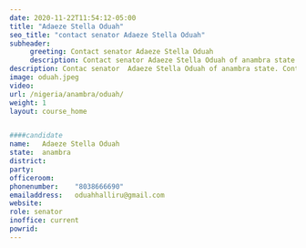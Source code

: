 ```yaml
---
date: 2020-11-22T11:54:12-05:00
title: "Adaeze Stella Oduah"
seo_title: "contact senator Adaeze Stella Oduah"
subheader:
     greeting: Contact senator Adaeze Stella Oduah 
     description: Contact senator Adaeze Stella Oduah of anambra state. Contact information for Adaeze Stella Oduah includes email address, phone number, and mailing address.
description: Contac senator  Adaeze Stella Oduah of anambra state. Contact information for Adaeze Stella Oduah includes email address, phone number, and mailing address.
image: oduah.jpeg
video: 
url: /nigeria/anambra/oduah/
weight: 1
layout: course_home


####candidate
name:	Adaeze Stella Oduah
state:	anambra
district: 
party:	
officeroom:	
phonenumber:	"8038666690"
emailaddress:	oduahhalliru@gmail.com
website:	
role: senator
inoffice: current
powrid: 
---
```


